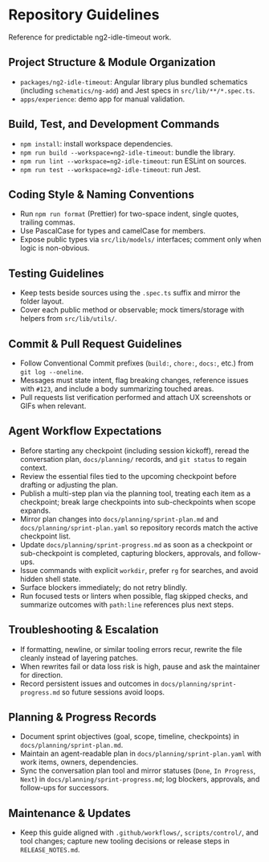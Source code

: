 # Repository Guidelines
Reference for predictable ng2-idle-timeout work.

## Project Structure & Module Organization
- `packages/ng2-idle-timeout`: Angular library plus bundled schematics (including `schematics/ng-add`) and Jest specs in `src/lib/**/*.spec.ts`.
- `apps/experience`: demo app for manual validation.

## Build, Test, and Development Commands
- `npm install`: install workspace dependencies.
- `npm run build --workspace=ng2-idle-timeout`: bundle the library.
- `npm run lint --workspace=ng2-idle-timeout`: run ESLint on sources.
- `npm run test --workspace=ng2-idle-timeout`: run Jest.

## Coding Style & Naming Conventions
- Run `npm run format` (Prettier) for two-space indent, single quotes, trailing commas.
- Use PascalCase for types and camelCase for members.
- Expose public types via `src/lib/models/` interfaces; comment only when logic is non-obvious.

## Testing Guidelines
- Keep tests beside sources using the `.spec.ts` suffix and mirror the folder layout.
- Cover each public method or observable; mock timers/storage with helpers from `src/lib/utils/`.

## Commit & Pull Request Guidelines
- Follow Conventional Commit prefixes (`build:`, `chore:`, `docs:`, etc.) from `git log --oneline`.
- Messages must state intent, flag breaking changes, reference issues with `#123`, and include a body summarizing touched areas.
- Pull requests list verification performed and attach UX screenshots or GIFs when relevant.

## Agent Workflow Expectations
- Before starting any checkpoint (including session kickoff), reread the conversation plan, `docs/planning/` records, and `git status` to regain context.
- Review the essential files tied to the upcoming checkpoint before drafting or adjusting the plan.
- Publish a multi-step plan via the planning tool, treating each item as a checkpoint; break large checkpoints into sub-checkpoints when scope expands.
- Mirror plan changes into `docs/planning/sprint-plan.md` and `docs/planning/sprint-plan.yaml` so repository records match the active checkpoint list.
- Update `docs/planning/sprint-progress.md` as soon as a checkpoint or sub-checkpoint is completed, capturing blockers, approvals, and follow-ups.
- Issue commands with explicit `workdir`, prefer `rg` for searches, and avoid hidden shell state.
- Surface blockers immediately; do not retry blindly.
- Run focused tests or linters when possible, flag skipped checks, and summarize outcomes with `path:line` references plus next steps.

## Troubleshooting & Escalation
- If formatting, newline, or similar tooling errors recur, rewrite the file cleanly instead of layering patches.
- When rewrites fail or data loss risk is high, pause and ask the maintainer for direction.
- Record persistent issues and outcomes in `docs/planning/sprint-progress.md` so future sessions avoid loops.

## Planning & Progress Records
- Document sprint objectives (goal, scope, timeline, checkpoints) in `docs/planning/sprint-plan.md`.
- Maintain an agent-readable plan in `docs/planning/sprint-plan.yaml` with work items, owners, dependencies.
- Sync the conversation plan tool and mirror statuses (`Done`, `In Progress`, `Next`) in `docs/planning/sprint-progress.md`; log blockers, approvals, and follow-ups for successors.

## Maintenance & Updates
- Keep this guide aligned with `.github/workflows/`, `scripts/control/`, and tool changes; capture new tooling decisions or release steps in `RELEASE_NOTES.md`.
